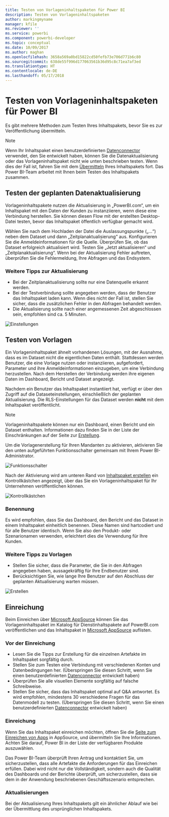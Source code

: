 ```yaml
---
title: Testen von Vorlageninhaltspaketen für Power BI
description: Testen von Vorlageninhaltspaketen
author: markingmyname
manager: kfile
ms.reviewer: ''
ms.service: powerbi
ms.component: powerbi-developer
ms.topic: conceptual
ms.date: 10/09/2017
ms.author: maghan
ms.openlocfilehash: 3658a569a0bd15822cd50fefb73e706d771b6c80
ms.sourcegitcommit: 638de55f996d177063561b36d95c8c71ea7af3ed
ms.translationtype: HT
ms.contentlocale: de-DE
ms.lasthandoff: 05/17/2018
---
```

# <a name="testing-template-content-packs-for-power-bi"></a>Testen von Vorlageninhaltspaketen für Power BI
Es gibt mehrere Methoden zum Testen Ihres Inhaltspakets, bevor Sie es zur Veröffentlichung übermitteln.  

> [!NOTE]
> Wenn Ihr Inhaltspaket einen benutzerdefinierten [Datenconnector](https://aka.ms/DataConnectors) verwendet, den Sie entwickelt haben, können Sie die Datenaktualisierung oder das Vorlageninhaltspaket nicht wie unten beschrieben testen. Wenn dies der Fall ist, fahren Sie mit dem [Übermitteln](#submission) Ihres Inhaltspakets fort. Das Power BI-Team arbeitet mit Ihnen beim Testen des Inhaltspakets zusammen.
> 
> 

## <a name="testing-scheduled-data-refresh"></a>Testen der geplanten Datenaktualisierung
Vorlageninhaltspakete nutzen die Aktualisierung in „PowerBI.com“, um ein Inhaltspaket mit den Daten der Kunden zu instanziieren, wenn diese eine Verbindung herstellen. Sie können diesen Flow mit der erstellten Desktop-Datei testen, bevor das Inhaltspaket öffentlich verfügbar gemacht wird.

Wählen Sie nach dem Hochladen der Datei die Auslassungspunkte („…“) neben dem Dataset und dann „Zeitplanaktualisierung“ aus. Konfigurieren Sie die Anmeldeinformationen für die Quelle. Überprüfen Sie, ob das Dataset erfolgreich aktualisiert wird. Testen Sie „Jetzt aktualisieren“ und „Zeitplanaktualisierung“. Wenn bei der Aktualisierung Fehler auftreten, überprüfen Sie die Fehlermeldung, Ihre Abfragen und das Endsystem.

### <a name="additional-refresh-tips"></a>Weitere Tipps zur Aktualisierung
* Bei der Zeitplanaktualisierung sollte nur eine Datenquelle erkannt werden.  
* Bei der Testverbindung sollte angegeben werden, dass der Benutzer das Inhaltspaket laden kann. Wenn dies nicht der Fall ist, stellen Sie sicher, dass die zusätzlichen Fehler in den Abfragen behandelt werden.  
* Die Aktualisierung sollte nach einer angemessenen Zeit abgeschlossen sein, empfohlen sind ca. 5 Minuten.  

![Einstellungen](media/template-content-pack-testing/scheduledrefresh.png)

<a name="templates"></a>

## <a name="testing-templates"></a>Testen von Vorlagen
Ein Vorlageninhaltspaket ähnelt vorhandenen Lösungen, mit der Ausnahme, dass es im Dataset nicht die eigentlichen Daten enthält. Stattdessen werden Benutzer, die eine Vorlage nutzen oder instanziieren, aufgefordert, Parameter und ihre Anmeldeinformationen einzugeben, um eine Verbindung herzustellen. Nach dem Herstellen der Verbindung werden ihre eigenen Daten im Dashboard, Bericht und Dataset angezeigt. 

Nachdem ein Benutzer das Inhaltspaket instantiiert hat, verfügt er über den Zugriff auf die Dataseteinstellungen, einschließlich der geplanten Aktualisierung. Die RLS-Einstellungen für das Dataset werden **nicht** mit dem Inhaltspaket veröffentlicht.  

> [!NOTE]
> Vorlageninhaltspakete können nur ein Dashboard, einen Bericht und ein Dataset enthalten. Informationen dazu finden Sie in der Liste der Einschränkungen auf der Seite zur [Erstellung](template-content-pack-authoring.md#restrictions). 
> 
> 

Um die Vorlagenerstellung für Ihren Mandanten zu aktivieren, aktivieren Sie den unten aufgeführten Funktionsschalter gemeinsam mit Ihrem Power BI-Administrator. 

![Funktionsschalter](media/template-content-pack-testing/featureswitch.png)

Nach der Aktivierung wird am unteren Rand von [Inhaltspaket erstellen](https://app.powerbi.com/groups/me/publish-content/) ein Kontrollkästchen angezeigt, über das Sie ein Vorlageninhaltspaket für Ihr Unternehmen veröffentlichen können. 

![Kontrollkästchen](media/template-content-pack-testing/checkbox.png)

### <a name="naming"></a>Benennung
Es wird empfohlen, dass Sie das Dashboard, den Bericht und das Dataset in einem Inhaltspaket einheitlich benennen. Diese Namen sind hartcodiert und für alle Benutzer identisch. Wenn Sie also den Produkt- oder Szenarionamen verwenden, erleichtert dies die Verwendung für Ihre Kunden.

### <a name="additional-template-tips"></a>Weitere Tipps zu Vorlagen
* Stellen Sie sicher, dass die Parameter, die Sie in den Abfragen angegeben haben, aussagekräftig für Ihre Endbenutzer sind.
* Berücksichtigen Sie, wie lange Ihre Benutzer auf den Abschluss der geplanten Aktualisierung warten müssen.

![Erstellen](media/template-content-pack-testing/createtemplate.png)

<a name="submission"></a>

## <a name="submission"></a>Einreichung
Beim Einreichen über [Microsoft AppSource](https://appsource.microsoft.com/en-us/partners/list-an-app) können Sie das Vorlageninhaltspaket im Katalog für Dienstinhaltspakete auf PowerBI.com veröffentlichen und das Inhaltspaket in [Microsoft AppSource](http://appsource.microsoft.com) auflisten.

### <a name="before-submission"></a>Vor der Einreichung
* Lesen Sie die Tipps zur Erstellung für die einzelnen Artefakte im Inhaltspaket sorgfältig durch.
* Stellen Sie zum Testen eine Verbindung mit verschiedenen Konten und Datenbedingungen her. (Überspringen Sie diesen Schritt, wenn Sie einen benutzerdefinierten [Datenconnector](https://aka.ms/DataConnectors) entwickelt haben)
* Überprüfen Sie alle visuellen Elemente sorgfältig auf falsche Schreibweise.
* Stellen Sie sicher, dass das Inhaltspaket optimal auf Q&A antwortet. Es wird empfohlen, mindestens 30 verschiedene Fragen für das Datenmodell zu testen. (Überspringen Sie diesen Schritt, wenn Sie einen benutzerdefinierten [Datenconnector](https://aka.ms/DataConnectors) entwickelt haben)

### <a name="submission"></a>Einreichung
Wenn Sie das Inhaltspaket einreichen möchten, öffnen Sie die [Seite zum Einreichen von Apps](https://appsource.microsoft.com/en-us/partners/list-an-app) in AppSource, und übermitteln Sie Ihre Informationen. Achten Sie darauf, Power BI in der Liste der verfügbaren Produkte auszuwählen.

Das Power BI-Team überprüft Ihren Antrag und kontaktiert Sie, um sicherzustellen, dass alle Artefakte die Anforderungen für das Einreichen erfüllen. Dabei wird nicht nur die Vollständigkeit, sondern auch die Qualität des Dashboards und der Berichte überprüft, um sicherzustellen, dass sie dem in der Anwendung beschriebenen Geschäftsszenario entsprechen.

### <a name="updates"></a>Aktualisierungen
Bei der Aktualisierung Ihres Inhaltspakets gilt ein ähnlicher Ablauf wie bei der Übermittlung des ursprünglichen Inhaltspakets. 

